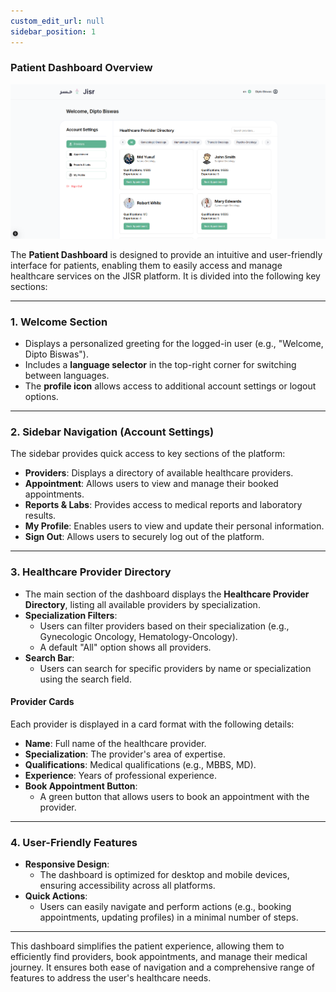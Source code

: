 ```yaml
---
custom_edit_url: null 
sidebar_position: 1
---
```

### **Patient Dashboard Overview**
![admin panel](./img/userDashboard.png)

The **Patient Dashboard** is designed to provide an intuitive and user-friendly interface for patients, enabling them to easily access and manage healthcare services on the JISR platform. It is divided into the following key sections:

---

### **1. Welcome Section**
- Displays a personalized greeting for the logged-in user (e.g., "Welcome, Dipto Biswas").
- Includes a **language selector** in the top-right corner for switching between languages.
- The **profile icon** allows access to additional account settings or logout options.

---

### **2. Sidebar Navigation (Account Settings)**  
The sidebar provides quick access to key sections of the platform:
- **Providers**: Displays a directory of available healthcare providers.  
- **Appointment**: Allows users to view and manage their booked appointments.  
- **Reports & Labs**: Provides access to medical reports and laboratory results.  
- **My Profile**: Enables users to view and update their personal information.  
- **Sign Out**: Allows users to securely log out of the platform.

---

### **3. Healthcare Provider Directory**
- The main section of the dashboard displays the **Healthcare Provider Directory**, listing all available providers by specialization.
- **Specialization Filters**:  
   - Users can filter providers based on their specialization (e.g., Gynecologic Oncology, Hematology-Oncology).  
   - A default "All" option shows all providers.  
- **Search Bar**:  
   - Users can search for specific providers by name or specialization using the search field.  

#### **Provider Cards**  
Each provider is displayed in a card format with the following details:  
   - **Name**: Full name of the healthcare provider.  
   - **Specialization**: The provider's area of expertise.  
   - **Qualifications**: Medical qualifications (e.g., MBBS, MD).  
   - **Experience**: Years of professional experience.  
   - **Book Appointment Button**:  
      - A green button that allows users to book an appointment with the provider.

---

### **4. User-Friendly Features**
- **Responsive Design**:  
   - The dashboard is optimized for desktop and mobile devices, ensuring accessibility across all platforms.  
- **Quick Actions**:  
   - Users can easily navigate and perform actions (e.g., booking appointments, updating profiles) in a minimal number of steps.  

---

This dashboard simplifies the patient experience, allowing them to efficiently find providers, book appointments, and manage their medical journey. It ensures both ease of navigation and a comprehensive range of features to address the user's healthcare needs.